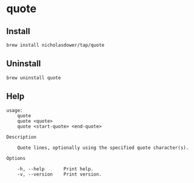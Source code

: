 # quote

## Install

```shell
brew install nicholasdower/tap/quote
```

## Uninstall

```shell
brew uninstall quote
```

## Help

```
usage:
    quote
    quote <quote>
    quote <start-quote> <end-quote>

Description

    Quote lines, optionally using the specified quote character(s).

Options

    -h, --help       Print help.
    -v, --version    Print version.
```
